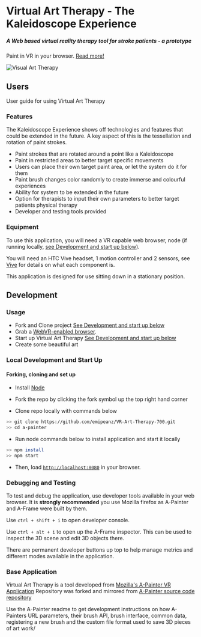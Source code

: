 # Virtual Art Therapy - The Kaleidoscope Experience
##### A Web based virtual reality therapy tool for stroke patients - a prototype

Paint in VR in your browser. [Read more!](https://blog.mozvr.com/a-painter/)

![Visual Art Therapy](https://github.com/emipeanz/VR-Art-Therapy-700/blob/feature/documentation/assets/images/logo-new.png)

## Users
User guide for using Virtual Art Therapy

### Features
The Kaleidoscope Experience shows off technologies and features that could be
extended in the future. A key aspect of this is the tessellation and rotation
of paint strokes.

- Paint strokes that are rotated around a point like a Kaleidoscope
- Paint in restricted areas to better target specific movements
- Users can place their own target paint area, or let the system do it for them
- Paint brush changes color randomly to create immerse and colourful experiences
- Ability for system to be extended in the future
- Option for therapists to input their own parameters to better target patients physical therapy
- Developer and testing tools provided

### Equipment
To use this application, you will need a VR capable web browser, node (if running locally, [see Development and start 
up below](https://github.com/emipeanz/VR-Art-Therapy-700#local-development-and-start-up)).

You will need an HTC Vive headset, 1 motion controller and 2 sensors, see [Vive](https://www.vive.com/nz/) 
for details on what each component is.

This application is designed for use sitting down in a stationary position.

## Development

### Usage

- Fork and Clone project [See Development and start up below](https://github.com/emipeanz/VR-Art-Therapy-700#local-development-and-start-up)
- Grab a [WebVR-enabled browser](https://webvr.rocks/).
- Start up Virtual Art Therapy [See Development and start up below](https://github.com/emipeanz/VR-Art-Therapy-700#local-development-and-start-up)
- Create some beautiful art

### Local Development and Start Up

#### Forking, cloning and set up
- Install [Node](https://nodejs.org/en/)

- Fork the repo by clicking the fork symbol up the top right hand corner
- Clone repo locally with commands below
```bash
>> git clone https://github.com/emipeanz/VR-Art-Therapy-700.git
>> cd a-painter
```
- Run node commands below to install application and start it locally
```bash
>> npm install
>> npm start
```

- Then, load [`http://localhost:8080`](http://localhost:8080) in your browser.

### Debugging and Testing

To test and debug the application, use developer tools available in your web browser. It is **strongly recommended**
you use Mozilla firefox as A-Painter and A-Frame were built by them.

Use `ctrl + shift + i` to open developer console.

Use `ctrl + alt + i` to open up the A-Frame inspector. This can be used to inspect the 3D scene and edit 3D objects there.

There are permanent developer buttons up top to help manage metrics and different modes available in the application.

### Base Application
Virtual Art Therapy is a tool developed from [Mozilla's A-Painter VR Application](https://aframe.io/a-painter/)
Repository was forked and mirrored from [A-Painter source code repository](https://github.com/aframevr/a-painter)

Use the A-Painter readme to get development instructions on how A-Painters URL parameters, their brush API, brush 
interface, common data, registering a new brush and the custom file format used to save 3D pieces of art work/
